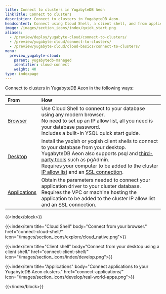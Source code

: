 ```yaml
---
title: Connect to clusters in YugabyteDB Aeon
linkTitle: Connect to clusters
description: Connect to clusters in YugabyteDB Aeon.
headcontent: Connect using Cloud Shell, a client shell, and from applications
image: /images/section_icons/index/quick_start.png
aliases:
  - /preview/deploy/yugabyte-cloud/connect-to-clusters/
  - /preview/yugabyte-cloud/connect-to-clusters/
  - /preview/yugabyte-cloud/cloud-basics/connect-to-clusters/
menu:
  preview_yugabyte-cloud:
    parent: yugabytedb-managed
    identifier: cloud-connect
    weight: 40
type: indexpage
---
```


Connect to clusters in YugabyteDB Aeon in the following ways:

| From | How |
| :--- | :--- |
| [Browser](connect-cloud-shell/) | Use Cloud Shell to connect to your database using any modern browser.<br>No need to set up an IP allow list, all you need is your database password.<br>Includes a built-in YSQL quick start guide. |
| [Desktop](connect-client-shell/) | Install the ysqlsh or ycqlsh client shells to connect to your database from your desktop.<br>YugabyteDB Aeon also supports psql and [third-party tools](/preview/integrations/tools/) such as pgAdmin.<br>Requires your computer to be added to the cluster [IP allow list](../cloud-secure-clusters/add-connections/) and an [SSL connection](../cloud-secure-clusters/cloud-authentication/). |
| [Applications](connect-applications/) | Obtain the parameters needed to connect your application driver to your cluster database.<br>Requires the VPC or machine hosting the application to be added to the cluster IP allow list and an SSL connection. |

{{<index/block>}}

  {{<index/item
    title="Cloud Shell"
    body="Connect from your browser."
    href="connect-cloud-shell/"
    icon="/images/section_icons/explore/cloud_native.png">}}

  {{<index/item
    title="Client shell"
    body="Connect from your desktop using a client shell."
    href="connect-client-shell/"
    icon="/images/section_icons/index/develop.png">}}

  {{<index/item
    title="Applications"
    body="Connect applications to your YugabyteDB Aeon clusters."
    href="connect-applications/"
    icon="/images/section_icons/develop/real-world-apps.png">}}

{{</index/block>}}
